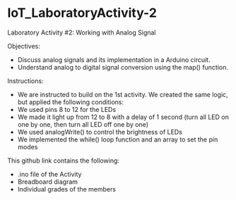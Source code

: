 # IoT_LaboratoryActivity-2

Laboratory Activity #2: Working with Analog Signal

Objectives:

- Discuss analog signals and its implementation in a Arduino circuit.
- Understand analog to digital signal conversion using the map() function.

Instructions:

- We are instructed to build on the 1st activity. We created the same logic, but applied the following conditions:
- We used pins 8 to 12 for the LEDs
- We made it light up from 12 to 8 with a delay of 1 second (turn all LED on one by one, then turn all LED off one by one)
- We used analogWrite() to control the brightness of LEDs
- We implemented the while() loop function and an array to set the pin modes

This github link contains the following:
- .ino file of the Activity
- Breadboard diagram
- Individual grades of the members
